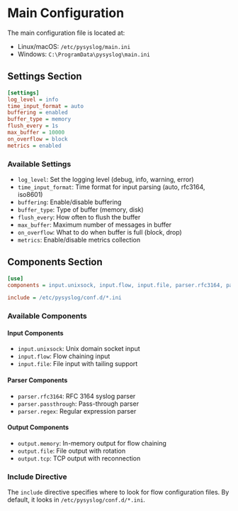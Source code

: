 # Main Configuration

The main configuration file is located at:
- Linux/macOS: `/etc/pysyslog/main.ini`
- Windows: `C:\ProgramData\pysyslog\main.ini`

## Settings Section

```ini
[settings]
log_level = info
time_input_format = auto
buffering = enabled
buffer_type = memory
flush_every = 1s
max_buffer = 10000
on_overflow = block
metrics = enabled
```

### Available Settings

- `log_level`: Set the logging level (debug, info, warning, error)
- `time_input_format`: Time format for input parsing (auto, rfc3164, iso8601)
- `buffering`: Enable/disable buffering
- `buffer_type`: Type of buffer (memory, disk)
- `flush_every`: How often to flush the buffer
- `max_buffer`: Maximum number of messages in buffer
- `on_overflow`: What to do when buffer is full (block, drop)
- `metrics`: Enable/disable metrics collection

## Components Section

```ini
[use]
components = input.unixsock, input.flow, input.file, parser.rfc3164, parser.passthrough, parser.regex, output.memory, output.file, output.tcp

include = /etc/pysyslog/conf.d/*.ini
```

### Available Components

#### Input Components
- `input.unixsock`: Unix domain socket input
- `input.flow`: Flow chaining input
- `input.file`: File input with tailing support

#### Parser Components
- `parser.rfc3164`: RFC 3164 syslog parser
- `parser.passthrough`: Pass-through parser
- `parser.regex`: Regular expression parser

#### Output Components
- `output.memory`: In-memory output for flow chaining
- `output.file`: File output with rotation
- `output.tcp`: TCP output with reconnection

### Include Directive

The `include` directive specifies where to look for flow configuration files. By default, it looks in `/etc/pysyslog/conf.d/*.ini`. 